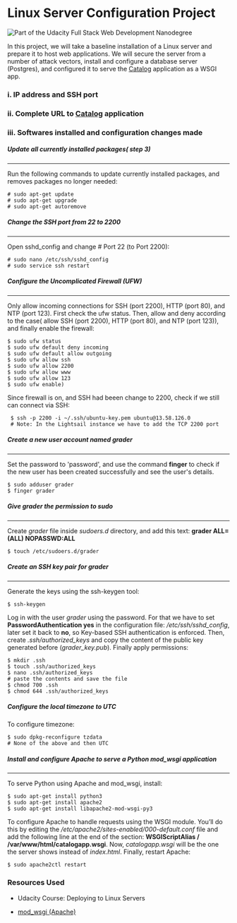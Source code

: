 # Linux Server Configuration Project
![Part of the Udacity Full Stack Web Development Nanodegree](https://img.shields.io/badge/Udacity-Full%20Stack%20Web%20Developer%20Nanodegree-lightgrey.svg)

In this project, we will take a baseline installation of a Linux server and prepare it to host web applications. We will secure the server from a number of attack vectors, install and configure a database server (Postgres), and configured it to serve the [Catalog] application as a WSGI app.

### i. IP address and SSH port

### ii. Complete URL to [Catalog] application

### iii. Softwares installed and configuration changes made

##### Update all currently installed packages( step 3)
___
Run the following commands to update currently installed packages, and removes packages no longer needed:
```
# sudo apt-get update
# sudo apt-get upgrade
# sudo apt-get autoremove
```
#####  Change the SSH port from 22 to 2200
___
Open sshd_config and change # Port 22 (to Port 2200):
```
# sudo nano /etc/ssh/sshd_config
# sudo service ssh restart
```
##### Configure the Uncomplicated Firewall (UFW)
___
Only allow incoming connections for SSH (port 2200), HTTP (port 80), and NTP (port 123).
First check the ufw status. Then, allow and deny according to the case( allow SSH (port 2200), HTTP (port 80), and NTP (port 123)), and finally enable the firewall:
```
$ sudo ufw status
$ sudo ufw default deny incoming
$ sudo ufw default allow outgoing
$ sudo ufw allow ssh
$ sudo ufw allow 2200
$ sudo ufw allow www
$ sudo ufw allow 123
$ sudo ufw enable)
```
Since firewall is on, and SSH had beeen change to 2200, check if we still can connect via SSH:
```
 $ ssh -p 2200 -i ~/.ssh/ubuntu-key.pem ubuntu@13.58.126.0
 # Note: In the Lightsail instance we have to add the TCP 2200 port
```
##### Create a new user account named grader
___
Set the password to 'password', and use the command **finger** to check if the new user has been created successfully and see the user's details.
```
$ sudo adduser grader
$ finger grader
```
##### Give grader the permission to sudo
___
Create *grader* file inside *sudoers.d* directory, and add this text: **grader ALL=(ALL) NOPASSWD:ALL**
```
$ touch /etc/sudoers.d/grader
```
##### Create an SSH key pair for grader
___
Generate the keys using the ssh-keygen tool:
```
$ ssh-keygen
```
Log in with the user *grader* using the password. For that we have to set **PasswordAuthentication yes** in the configuration file: */etc/ssh/sshd_config*, later set it back to **no**, so Key-based SSH authentication is enforced.
Then, create *.ssh/authorized_keys* and copy the content of the public key generated before (*grader_key.pub*). Finally apply permissions:

```
$ mkdir .ssh
$ touch .ssh/authorized_keys
$ nano .ssh/authorized_keys
# paste the contents and save the file
$ chmod 700 .ssh
$ chmod 644 .ssh/authorized_keys
```
##### Configure the local timezone to UTC
To configure timezone:
```
$ sudo dpkg-reconfigure tzdata
# None of the above and then UTC
```
##### Install and configure Apache to serve a Python mod_wsgi application
___
To serve Python using Apache and mod_wsgi, install:
```
$ sudo apt-get install python3
$ sudo apt-get install apache2
$ sudo apt-get install libapache2-mod-wsgi-py3
```
To configure Apache to handle requests using the WSGI module. You’ll do this by editing the */etc/apache2/sites-enabled/000-default.conf* file and  add the following line at the end of the *<VirtualHost>* section: **WSGIScriptAlias / /var/www/html/catalogapp.wsgi**. Now, *catalogapp.wsgi* will be the one the server shows instead of *index.html*.
Finally, restart Apache:
```
$ sudo apache2ctl restart
```

### Resources Used
- Udacity Course: Deploying to Linux Servers
- [mod_wsgi (Apache)]

   [Catalog]: <https://github.com/oisbel/catalog-project.git>
   [mod_wsgi (Apache)]:<http://flask.pocoo.org/docs/0.12/deploying/mod_wsgi/>